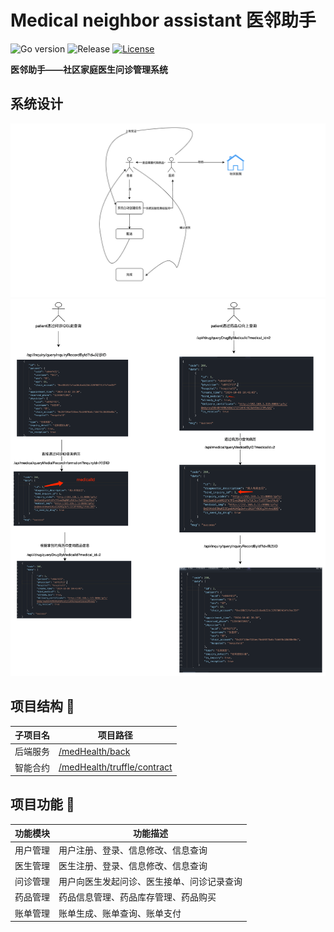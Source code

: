 # Medical neighbor assistant 医邻助手
<div>

![Go version](https://img.shields.io/badge/go-%3E%3Dv1.22-9cf)
![Release](https://img.shields.io/badge/release-1.0-green.svg)
[![License](https://img.shields.io/badge/license-MIT-blue.svg)](LICENSE)
</div>

<b>医邻助手——社区家庭医生问诊管理系统</b>

## 系统设计

<img src="./static/img.png" style="width: 800px"/>
<img src="./static/img_1.png" style="width: 800px">

## 项目结构 🧐

| 子项目名 | 项目路径                                               |
|------|----------------------------------------------------|
| 后端服务 | [/medHealth/back](./back/docs/医邻助手.md)             |
| 智能合约 | [/medHealth/truffle/contract](./truffle/contracts) |


## 项目功能 🎯

| 功能模块 | 功能描述 |
|------|------|
| 用户管理 | 用户注册、登录、信息修改、信息查询 |
| 医生管理 | 医生注册、登录、信息修改、信息查询 |
| 问诊管理 | 用户向医生发起问诊、医生接单、问诊记录查询 |
| 药品管理 | 药品信息管理、药品库存管理、药品购买 |
| 账单管理 | 账单生成、账单查询、账单支付 |